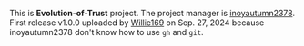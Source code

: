 This is **Evolution-of-Trust** project. The project manager is [inoyautumn2378](https://github.com/inoyautumn2378). First release v1.0.0 uploaded by [Willie169](https://github.com/Willie169) on Sep. 27, 2024 because inoyautumn2378 don't know how to use `gh` and `git`.